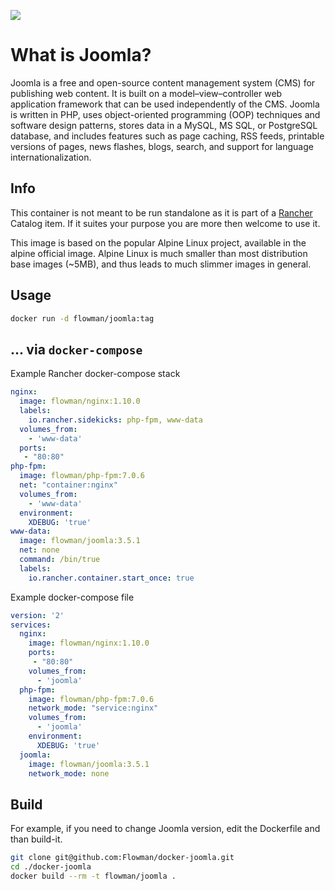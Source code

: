 [![](https://badge.imagelayers.io/flowman/joomla:latest.svg)](https://imagelayers.io/?images=flowman/joomla:latest 'Get your own badge on imagelayers.io')

# What is Joomla?

Joomla is a free and open-source content management system (CMS) for publishing web content. It is built on a model–view–controller web application framework that can be used independently of the CMS. Joomla is written in PHP, uses object-oriented programming (OOP) techniques and software design patterns, stores data in a MySQL, MS SQL, or PostgreSQL database, and includes features such as page caching, RSS feeds, printable versions of pages, news flashes, blogs, search, and support for language internationalization.

## Info

This container is not meant to be run standalone as it is part of a [Rancher](http://rancher.com) Catalog item. If it suites your purpose you are more then welcome to use it.

This image is based on the popular Alpine Linux project, available in the alpine official image. Alpine Linux is much smaller than most distribution base images (~5MB), and thus leads to much slimmer images in general.

## Usage

```bash
docker run -d flowman/joomla:tag
```

## ... via `docker-compose`

Example Rancher docker-compose stack

```yaml
nginx:
  image: flowman/nginx:1.10.0
  labels:
    io.rancher.sidekicks: php-fpm, www-data
  volumes_from:
    - 'www-data'
  ports:
   - "80:80"
php-fpm:
  image: flowman/php-fpm:7.0.6
  net: "container:nginx"
  volumes_from:
    - 'www-data'
  environment:
    XDEBUG: 'true'
www-data:
  image: flowman/joomla:3.5.1
  net: none
  command: /bin/true
  labels:
    io.rancher.container.start_once: true
```

Example docker-compose file

```yaml
version: '2'
services:
  nginx:
    image: flowman/nginx:1.10.0
    ports:
     - "80:80"
    volumes_from:
      - 'joomla'
  php-fpm:
    image: flowman/php-fpm:7.0.6
    network_mode: "service:nginx"
    volumes_from:
      - 'joomla'
    environment:
      XDEBUG: 'true'
  joomla:
    image: flowman/joomla:3.5.1
    network_mode: none
```

## Build

For example, if you need to change Joomla version, edit the Dockerfile and than build-it.

```bash
git clone git@github.com:Flowman/docker-joomla.git
cd ./docker-joomla
docker build --rm -t flowman/joomla .
```
